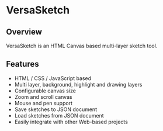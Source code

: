 # VersaSketch
## Overview
VersaSketch is an HTML Canvas based multi-layer sketch tool.

## Features
- HTML / CSS / JavaScript based
- Multi layer, background, highlight and drawing layers
- Configurable canvas size
- Zoom and scroll canvas
- Mouse and pen support
- Save sketches to JSON document
- Load sketches from JSON document
- Easily integrate with other Web-based projects
